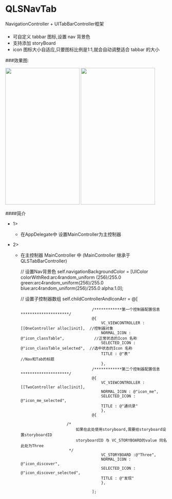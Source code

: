 # QLSNavTab
  NavigationController + UITabBarController框架
####
  * 可自定义 tabbar 图标,设置 nav 背景色
  * 支持添加 storyBoard 
  * icon 图标大小自适应,只要图标比例是1:1,就会自动调整适合 tabbar 的大小
  
###效果图:

<img src="http://images2015.cnblogs.com/blog/905396/201605/905396-20160513175048093-287234252.png" alt="" width="231" height="426" />   <img src="http://images2015.cnblogs.com/blog/905396/201605/905396-20160513175126421-1618180204.png" alt="" width="231" height="426" />

####简介
* 1> 
  * 在AppDelegate中 设置MainController为主控制器

* 2> 
  * 在主控制器 MainController 中
    (MainController 继承于QLSTabBarController)

    // 设置Nav背景色
    self.navigationBackgroundColor =  [UIColor colorWithRed:arc4random_uniform (256)/255.0 green:arc4random_uniform(256)/255.0 blue:arc4random_uniform(256)/255.0 alpha:1.0];
    
    // 设置子控制器数组
    self.childControllerAndIconArr = @[

                                       /************第一个控制器配置信息*********************/
                                       @{
                                           VC_VIEWCONTROLLER : [[OneController alloc]init],  //控制器对象
                                           NORMAL_ICON : @"icon_classTable",             //正常状态的Icon 名称
                                           SELECTED_ICON : @"icon_classTable_selected",  //选中状态的Icon 名称
                                           TITLE : @"表"                                 //Nav和Tab的标题
                                           },
                                       /************第二个控制器配置信息*********************/
                                       @{
                                           VC_VIEWCONTROLLER : [[TwoController alloc]init],
                                           NORMAL_ICON : @"icon_me",
                                           SELECTED_ICON : @"icon_me_selected",
                                           TITLE : @"通讯录"
                                           },
                                       @{

                            /*
                                如果在此处使用storyboard,需要给storyboard设置storyboardID
                                storyboardID 与 VC_STORYBOARD的value 同名 此处为Three
                             */
                                           VC_STORYBOARD :@"Three",
                                           NORMAL_ICON : @"icon_discover",
                                           SELECTED_ICON : @"icon_discover_selected",
                                           TITLE : @"发现"
                                           },
                                       
                                       ];

